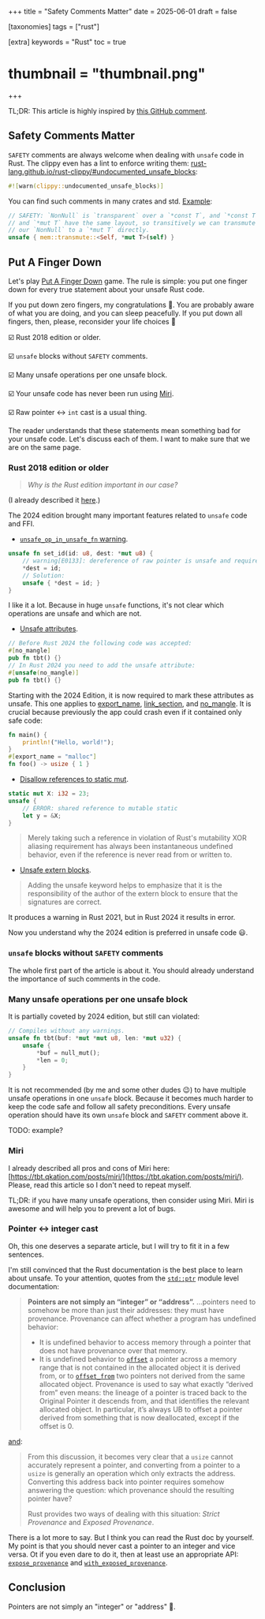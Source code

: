 +++
title = "Safety Comments Matter"
date = 2025-06-01
draft = false

[taxonomies]
tags = ["rust"]

[extra]
keywords = "Rust"
toc = true
# thumbnail = "thumbnail.png"
+++

TL;DR: This article is highly inspired by [this GitHub comment](https://github.com/Devolutions/sspi-rs/pull/430#pullrequestreview-2850078587).

## Safety Comments Matter

`SAFETY` comments are always welcome when dealing with `unsafe` code in Rust. The clippy even has a lint to enforce writing them: [rust-lang.github.io/rust-clippy/#undocumented_unsafe_blocks](https://rust-lang.github.io/rust-clippy/master/#undocumented_unsafe_blocks):

```Rust
#![warn(clippy::undocumented_unsafe_blocks)]
```

You can find such comments in many crates and std. [Example](https://doc.rust-lang.org/src/core/ptr/non_null.rs.html#388):

```Rust
// SAFETY: `NonNull` is `transparent` over a `*const T`, and `*const T`
// and `*mut T` have the same layout, so transitively we can transmute
// our `NonNull` to a `*mut T` directly.
unsafe { mem::transmute::<Self, *mut T>(self) }
```



## Put A Finger Down

Let's play [Put A Finger Down](https://officialgamerules.org/game-rules/put-a-finger-down/) game. The rule is simple: you put one finger down for every true statement about your unsafe Rust code.

If you put down zero fingers, my congratulations 🎊. You are probably aware of what you are doing, and you can sleep peacefully. If you put down all fingers, then, please, reconsider your life choices 🙂

:ballot_box_with_check: Rust 2018 edition or older.

:ballot_box_with_check: `unsafe` blocks without `SAFETY` comments.

:ballot_box_with_check: Many unsafe operations per one unsafe block.

:ballot_box_with_check: Your unsafe code has never been run using [Miri](https://tbt.qkation.com/posts/miri/).

:ballot_box_with_check: Raw pointer <-> `int` cast is a usual thing.

The reader understands that these statements mean something bad for your unsafe code. Let's discuss each of them. I want to make sure that we are on the same page.

### Rust 2018 edition or older

> _Why is the Rust edition important in our case?_

(I already described it [here](https://t.me/tbtpm/348).)

The 2024 edition brought many important features related to `unsafe` code and FFI.

* [`unsafe_op_in_unsafe_fn` warning](https://doc.rust-lang.org/nightly/edition-guide/rust-2024/unsafe-op-in-unsafe-fn.html).

```rust
unsafe fn set_id(id: u8, dest: *mut u8) {
    // warning[E0133]: dereference of raw pointer is unsafe and requires unsafe block
    *dest = id;
    // Solution:
    unsafe { *dest = id; }
}
```

I like it a lot. Because in huge `unsafe` functions, it's not clear which operations are unsafe and which are not. 

* [Unsafe attributes](https://doc.rust-lang.org/nightly/edition-guide/rust-2024/unsafe-attributes.html).

```rust
// Before Rust 2024 the following code was accepted:
#[no_mangle]
pub fn tbt() {}
// In Rust 2024 you need to add the unsafe attribute:
#[unsafe(no_mangle)]
pub fn tbt() {}
```

Starting with the 2024 Edition, it is now required to mark these attributes as unsafe. This one applies to [export_name](https://doc.rust-lang.org/nightly/reference/abi.html#the-export_name-attribute), [link_section](https://doc.rust-lang.org/nightly/reference/abi.html#the-link_section-attribute), and [no_mangle](https://doc.rust-lang.org/nightly/reference/abi.html#the-no_mangle-attribute).
It is crucial because previously the app could crash even if it contained only safe code:

```rust
fn main() {
    println!("Hello, world!");
}
#[export_name = "malloc"]
fn foo() -> usize { 1 }
```

* [Disallow references to static mut](https://doc.rust-lang.org/nightly/edition-guide/rust-2024/static-mut-references.html).

```rust
static mut X: i32 = 23;
unsafe {
    // ERROR: shared reference to mutable static
    let y = &X;
}
```

> Merely taking such a reference in violation of Rust's mutability XOR aliasing requirement has always been instantaneous undefined behavior,
> even if the reference is never read from or written to. 

* [Unsafe extern blocks](https://doc.rust-lang.org/nightly/edition-guide/rust-2024/unsafe-extern.html).

> Adding the unsafe keyword helps to emphasize that it is the responsibility of the author of the extern block to ensure that the signatures are correct.

It produces a warning in Rust 2021, but in Rust 2024 it results in error.

Now you understand why the 2024 edition is preferred in unsafe code :smiley:.

### `unsafe` blocks without `SAFETY` comments

The whole first part of the article is about it. You should already understand the importance of such comments in the code.

### Many unsafe operations per one unsafe block

It is partially coveted by 2024 edition, but still can violated:

```rust
// Compiles without any warnings.
unsafe fn tbt(buf: *mut *mut u8, len: *mut u32) {
    unsafe {
        *buf = null_mut();
        *len = 0;
    }
}
```

It is not recommended (by me and some other dudes :wink:) to have multiple unsafe operations in one `unsafe` block.
Because it becomes much harder to keep the code safe and follow all safety preconditions.
Every unsafe operation should have its own `unsafe` block and `SAFETY` comment above it.

TODO: example?

### Miri

I already described all pros and cons of Miri here: [https://tbt.qkation.com/posts/miri/](https://tbt.qkation.com/posts/miri/). Please, read this article so I don't need to repeat myself.

TL;DR: if you have many unsafe operations, then consider using Miri. Miri is awesome and will help you to prevent a lot of bugs.

### Pointer <-> integer cast

Oh, this one deserves a separate article, but I will try to fit it in a few sentences.

I'm still convinced that the Rust documentation is the best place to learn about unsafe. To your attention, quotes from the [`std::ptr`](https://doc.rust-lang.org/std/ptr/#provenance) module level documentation:

> **Pointers are not simply an “integer” or “address”.** ...pointers need to somehow be more than just their addresses: they must have provenance. Provenance can affect whether a program has undefined behavior:
> * It is undefined behavior to access memory through a pointer that does not have provenance over that memory.
> * It is undefined behavior to [`offset`](https://doc.rust-lang.org/std/primitive.pointer.html#method.offset) a pointer across a memory range that is not contained in the allocated object it is derived from, or to [`offset_from`](https://doc.rust-lang.org/std/primitive.pointer.html#method.offset_from) two pointers not derived from the same allocated object. Provenance is used to say what exactly “derived from” even means: the lineage of a pointer is traced back to the Original Pointer it descends from, and that identifies the relevant allocated object. In particular, it’s always UB to offset a pointer derived from something that is now deallocated, except if the offset is 0.

[and](https://doc.rust-lang.org/std/ptr/#pointers-vs-integers):

> From this discussion, it becomes very clear that a `usize` cannot accurately represent a pointer, and converting from a pointer to a `usize` is generally an operation which only extracts the address. Converting this address back into pointer requires somehow answering the question: which provenance should the resulting pointer have?
>
> Rust provides two ways of dealing with this situation: _Strict Provenance_ and _Exposed Provenance_.

There is a lot more to say. But I think you can read the Rust doc by yourself. My point is that you should never cast a pointer to an integer and vice versa. Ot if you even dare to do it, then at least use an appropriate API: [`expose_provenance`](https://doc.rust-lang.org/std/primitive.pointer.html#method.expose_provenance) and [`with_exposed_provenance`](https://doc.rust-lang.org/std/ptr/fn.with_exposed_provenance.html).

## Conclusion

Pointers are not simply an "integer" or "address" :slightly_smiling_face:.